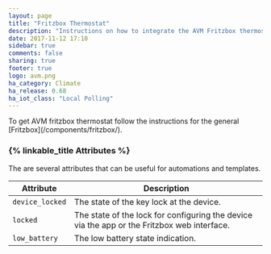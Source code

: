 ```yaml
---
layout: page
title: "Fritzbox Thermostat"
description: "Instructions on how to integrate the AVM Fritzbox thermostat."
date: 2017-11-12 17:10
sidebar: true
comments: false
sharing: true
footer: true
logo: avm.png
ha_category: Climate
ha_release: 0.68
ha_iot_class: "Local Polling"
---
```


<p class='note'>
To get AVM fritzbox thermostat follow the instructions for the general [Fritzbox](/components/fritzbox/).
</p>

### {% linkable_title Attributes %}

The are several attributes that can be useful for automations and templates.

| Attribute | Description |
| --------- | ----------- |
| `device_locked` | The state of the key lock at the device.
| `locked` | The state of the lock for configuring the device via the app or the Fritzbox web interface.
| `low_battery` | The low battery state indication.
